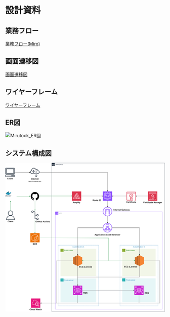 # 設計資料
## 業務フロー
[業務フロー(Miro)](https://miro.com/app/board/uXjVKOoFsOk=/)

## 画面遷移図
[画面遷移図](https://www.figma.com/file/w9Ysrut5NUpttBrJy1xLDw/Mirutock?type=design&node-id=0-1&mode=design&t=vLV8q5BAxGUiDK11-0)

## ワイヤーフレーム
[ワイヤーフレーム](https://www.figma.com/file/w9Ysrut5NUpttBrJy1xLDw/Mirutock?type=design&node-id=30%3A2&mode=design&t=QZkBWFLtqUAagqDD-1)

## ER図
![Mirutock_ER図](https://www.plantuml.com/plantuml/png/PO_D3OCm38Nldi8BP0E4EFNI8L14hDPgVYBY711qznee5IgNVD9B_EMvAs97gS43K1IM2MkXiU0CYEnGpsW38Rn_zqNIyBe-m6smrwXfRlUsrK2cJ8hCDAoiaKNXER0OPuNEqcVAcUEZzrpaa0FkdvsaEh7tMnPZqlmj0nkEy5y6q55qwueV)

## システム構成図
![](./Mirutock.drawio.svg)